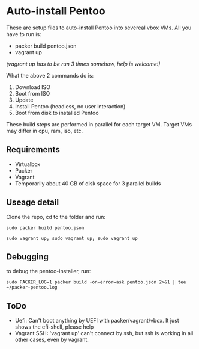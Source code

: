 # Auto-install Pentoo
These are setup files to auto-install Pentoo into severeal vbox VMs.
All you have to run is:
* packer build pentoo.json
* vagrant up

_(vagrant up has to be run 3 times somehow, help is welcome!)_

What the above 2 commands do is:
1. Download ISO
1. Boot from ISO
1. Update
1. Install Pentoo (headless, no user interaction)
1. Boot from disk to installed Pentoo

These build steps are performed in parallel for each target VM.
Target VMs may differ in cpu, ram, iso, etc.

## Requirements
- Virtualbox
- Packer
- Vagrant
- Temporarily about 40 GB of disk space for 3 parallel builds

## Useage detail
Clone the repo, cd to the folder and run:

`sudo packer build pentoo.json`

`sudo vagrant up;
sudo vagrant up;
sudo vagrant up`

## Debugging

to debug the pentoo-installer, run:

`sudo PACKER_LOG=1 packer build -on-error=ask pentoo.json 2>&1 | tee ~/packer-pentoo.log`

## ToDo
* Uefi: Can't boot anything by UEFI with packer/vagrant/vbox. It just shows the efi-shell, please help
* Vagrant SSH: 'vagrant up' can't connect by ssh, but ssh is working in all other cases, even by vagrant.
